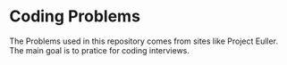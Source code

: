 # Coding Problems

The Problems used in this repository comes from sites like Project Euller.
The main goal is to pratice for coding interviews.
